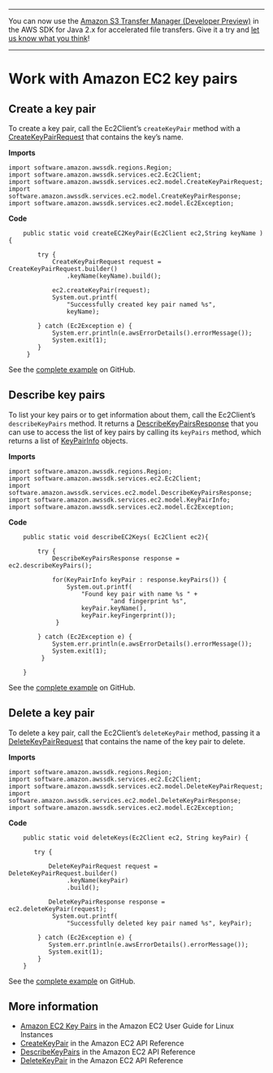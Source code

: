 --------

You can now use the [Amazon S3 Transfer Manager \(Developer Preview\)](https://bit.ly/2WQebiP) in the AWS SDK for Java 2\.x for accelerated file transfers\. Give it a try and [let us know what you think](https://bit.ly/3zT1YYM)\!

--------

# Work with Amazon EC2 key pairs<a name="examples-ec2-key-pairs"></a>

## Create a key pair<a name="create-a-key-pair"></a>

To create a key pair, call the Ec2Client’s `createKeyPair` method with a [CreateKeyPairRequest](http://docs.aws.amazon.com/sdk-for-java/latest/reference/software/amazon/awssdk/services/ec2/model/CreateKeyPairRequest.html) that contains the key’s name\.

 **Imports** 

```
import software.amazon.awssdk.regions.Region;
import software.amazon.awssdk.services.ec2.Ec2Client;
import software.amazon.awssdk.services.ec2.model.CreateKeyPairRequest;
import software.amazon.awssdk.services.ec2.model.CreateKeyPairResponse;
import software.amazon.awssdk.services.ec2.model.Ec2Exception;
```

 **Code** 

```
    public static void createEC2KeyPair(Ec2Client ec2,String keyName ) {

        try {
            CreateKeyPairRequest request = CreateKeyPairRequest.builder()
                .keyName(keyName).build();

            ec2.createKeyPair(request);
            System.out.printf(
                "Successfully created key pair named %s",
                keyName);

        } catch (Ec2Exception e) {
            System.err.println(e.awsErrorDetails().errorMessage());
            System.exit(1);
        }
     }
```

See the [complete example](https://github.com/awsdocs/aws-doc-sdk-examples/blob/master/javav2/example_code/ec2/src/main/java/com/example/ec2/CreateKeyPair.java) on GitHub\.

## Describe key pairs<a name="describe-key-pairs"></a>

To list your key pairs or to get information about them, call the Ec2Client’s `describeKeyPairs` method\. It returns a [DescribeKeyPairsResponse](http://docs.aws.amazon.com/sdk-for-java/latest/reference/software/amazon/awssdk/services/ec2/model/DescribeKeyPairsResponse.html) that you can use to access the list of key pairs by calling its `keyPairs` method, which returns a list of [KeyPairInfo](http://docs.aws.amazon.com/sdk-for-java/latest/reference/software/amazon/awssdk/services/ec2/model/KeyPairInfo.html) objects\.

 **Imports** 

```
import software.amazon.awssdk.regions.Region;
import software.amazon.awssdk.services.ec2.Ec2Client;
import software.amazon.awssdk.services.ec2.model.DescribeKeyPairsResponse;
import software.amazon.awssdk.services.ec2.model.KeyPairInfo;
import software.amazon.awssdk.services.ec2.model.Ec2Exception;
```

 **Code** 

```
    public static void describeEC2Keys( Ec2Client ec2){

        try {
            DescribeKeyPairsResponse response = ec2.describeKeyPairs();

            for(KeyPairInfo keyPair : response.keyPairs()) {
                System.out.printf(
                    "Found key pair with name %s " +
                            "and fingerprint %s",
                    keyPair.keyName(),
                    keyPair.keyFingerprint());
             }

        } catch (Ec2Exception e) {
            System.err.println(e.awsErrorDetails().errorMessage());
            System.exit(1);
         }

    }
```

See the [complete example](https://github.com/awsdocs/aws-doc-sdk-examples/blob/master/javav2/example_code/ec2/src/main/java/com/example/ec2/DescribeKeyPairs.java) on GitHub\.

## Delete a key pair<a name="delete-a-key-pair"></a>

To delete a key pair, call the Ec2Client’s `deleteKeyPair` method, passing it a [DeleteKeyPairRequest](http://docs.aws.amazon.com/sdk-for-java/latest/reference/software/amazon/awssdk/services/ec2/model/DeleteKeyPairRequest.html) that contains the name of the key pair to delete\.

 **Imports** 

```
import software.amazon.awssdk.regions.Region;
import software.amazon.awssdk.services.ec2.Ec2Client;
import software.amazon.awssdk.services.ec2.model.DeleteKeyPairRequest;
import software.amazon.awssdk.services.ec2.model.DeleteKeyPairResponse;
import software.amazon.awssdk.services.ec2.model.Ec2Exception;
```

 **Code** 

```
    public static void deleteKeys(Ec2Client ec2, String keyPair) {

       try {

           DeleteKeyPairRequest request = DeleteKeyPairRequest.builder()
                .keyName(keyPair)
                .build();

           DeleteKeyPairResponse response = ec2.deleteKeyPair(request);
            System.out.printf(
                "Successfully deleted key pair named %s", keyPair);

        } catch (Ec2Exception e) {
           System.err.println(e.awsErrorDetails().errorMessage());
           System.exit(1);
        }
    }
```

See the [complete example](https://github.com/awsdocs/aws-doc-sdk-examples/blob/master/javav2/example_code/ec2/src/main/java/com/example/ec2/DeleteKeyPair.java) on GitHub\.

## More information<a name="more-information"></a>
+  [Amazon EC2 Key Pairs](http://docs.aws.amazon.com/AWSEC2/latest/UserGuide/ec2-key-pairs.html) in the Amazon EC2 User Guide for Linux Instances
+  [CreateKeyPair](https://docs.aws.amazon.com/AWSEC2/latest/APIReference/API_CreateKeyPair.html) in the Amazon EC2 API Reference
+  [DescribeKeyPairs](https://docs.aws.amazon.com/AWSEC2/latest/APIReference/API_DescribeKeyPairs.html) in the Amazon EC2 API Reference
+  [DeleteKeyPair](https://docs.aws.amazon.com/AWSEC2/latest/APIReference/API_DeleteKeyPair.html) in the Amazon EC2 API Reference